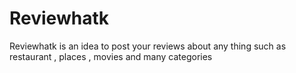# Reviewhatk

Reviewhatk is an idea to post your reviews about any thing such as restaurant , places , movies and many categories
